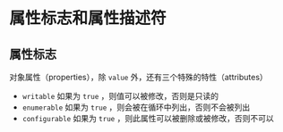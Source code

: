 # 属性标志和属性描述符

## 属性标志

对象属性（properties），除 `value` 外，还有三个特殊的特性（attributes）

- `writable` 如果为 `true` ，则值可以被修改，否则是只读的
- `enumerable` 如果为 `true` ，则会被在循环中列出，否则不会被列出
- `configurable` 如果为 `true` ，则此属性可以被删除或被修改，否则不可以
